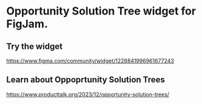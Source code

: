 # Opportunity Solution Tree widget for FigJam.

## Try the widget
https://www.figma.com/community/widget/1228841996961677243

## Learn about Oppoprtunity Solution Trees
https://www.producttalk.org/2023/12/opportunity-solution-trees/
